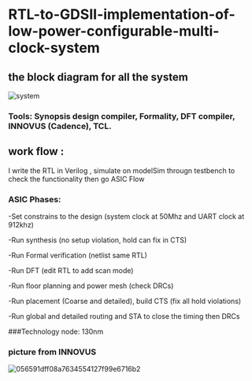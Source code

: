 # RTL-to-GDSII-implementation-of-low-power-configurable-multi-clock-system

## the block diagram for all the system 

![system](https://user-images.githubusercontent.com/111699435/209229222-9930fb92-f732-47b5-abad-f26a671a6741.PNG)

### Tools: Synopsis design compiler, Formality, DFT compiler, INNOVUS (Cadence), TCL.
## work flow :
 I write the RTL in Verilog , simulate on modelSim througn testbench to check the functionality then go ASIC Flow 

### ASIC Phases: 

-Set constrains to the design (system clock at 50Mhz and UART clock at 912khz)

-Run synthesis (no setup violation, hold can fix in CTS)

-Run Formal verification (netlist same RTL)

-Run DFT (edit RTL to add scan mode)

-Run floor planning and power mesh (check DRCs)

-Run placement (Coarse and detailed), build CTS (fix all hold violations)

-Run global and detailed routing and STA to close the timing then DRCs

###Technology node: 130nm

### picture from INNOVUS



![056591dff08a7634554127f99e6716b2](https://github.com/islam-nasser0/RTL-to-GDSII-implementation-of-low-power-configurable-multi-clock-system/assets/111699435/ec9675db-ae7a-4793-bedd-46e6f670473b)
